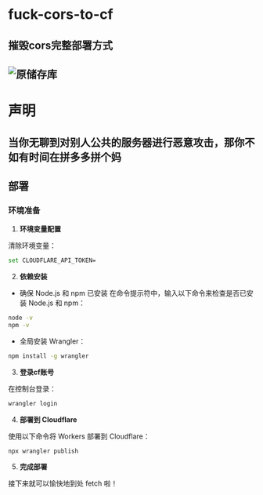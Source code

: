 # fuck-cors-to-cf

## 摧毁cors完整部署方式

## ![原储存库](https://github.com/lgc2333/fuck-cors)

# 声明

## 当你无聊到对别人公共的服务器进行恶意攻击，那你不如有时间在拼多多拼个妈

## 部署

### 环境准备

1. **环境变量配置**

  清除环境变量：
  
  ```bash
  set CLOUDFLARE_API_TOKEN=
  ```

2. **依赖安装**

  - 确保 Node.js 和 npm 已安装
在命令提示符中，输入以下命令来检查是否已安装 Node.js 和 npm：

  ```bash
  node -v
  npm -v
  ```

  - 全局安装 Wrangler：
  
  ```bash
  npm install -g wrangler
  ```

3. **登录cf账号**

在控制台登录：

  ```bash
  wrangler login
  ```

4. **部署到 Cloudflare**

使用以下命令将 Workers 部署到 Cloudflare：

  ```bash
  npx wrangler publish
  ```

5. **完成部署**
   
接下来就可以愉快地到处 fetch 啦！

